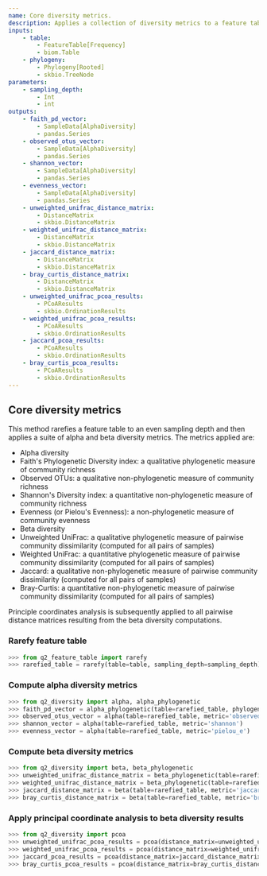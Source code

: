 ```yaml
---
name: Core diversity metrics.
description: Applies a collection of diversity metrics to a feature table.
inputs:
    - table:
        - FeatureTable[Frequency]
        - biom.Table
    - phylogeny:
        - Phylogeny[Rooted]
        - skbio.TreeNode
parameters:
    - sampling_depth:
        - Int
        - int
outputs:
    - faith_pd_vector:
        - SampleData[AlphaDiversity]
        - pandas.Series
    - observed_otus_vector:
        - SampleData[AlphaDiversity]
        - pandas.Series
    - shannon_vector:
        - SampleData[AlphaDiversity]
        - pandas.Series
    - evenness_vector:
        - SampleData[AlphaDiversity]
        - pandas.Series
    - unweighted_unifrac_distance_matrix:
        - DistanceMatrix
        - skbio.DistanceMatrix
    - weighted_unifrac_distance_matrix:
        - DistanceMatrix
        - skbio.DistanceMatrix
    - jaccard_distance_matrix:
        - DistanceMatrix
        - skbio.DistanceMatrix
    - bray_curtis_distance_matrix:
        - DistanceMatrix
        - skbio.DistanceMatrix
    - unweighted_unifrac_pcoa_results:
        - PCoAResults
        - skbio.OrdinationResults
    - weighted_unifrac_pcoa_results:
        - PCoAResults
        - skbio.OrdinationResults
    - jaccard_pcoa_results:
        - PCoAResults
        - skbio.OrdinationResults
    - bray_curtis_pcoa_results:
        - PCoAResults
        - skbio.OrdinationResults
---
```

## Core diversity metrics

This method rarefies a feature table to an even sampling depth and then applies a suite of alpha and beta diversity metrics. The metrics applied are:
 * Alpha diversity
  * Faith's Phylogenetic Diversity index: a qualitative phylogenetic measure of community richness
  * Observed OTUs: a qualitative non-phylogenetic measure of community richness
  * Shannon's Diversity index: a quantitative non-phylogenetic measure of community richness
  * Evenness (or Pielou's Evenness): a non-phylogenetic measure of community evenness
 * Beta diversity
  * Unweighted UniFrac: a qualitative phylogenetic measure of pairwise community dissimilarity (computed for all pairs of samples)
  * Weighted UniFrac: a quantitative phylogenetic measure of pairwise community dissimilarity (computed for all pairs of samples)
  * Jaccard: a qualitative non-phylogenetic measure of pairwise community dissimilarity (computed for all pairs of samples)
  * Bray-Curtis: a quantitative non-phylogenetic measure of pairwise community dissimilarity (computed for all pairs of samples)

Principle coordinates analysis is subsequently applied to all pairwise distance matrices resulting from the beta diversity computations.

### Rarefy feature table

```python
>>> from q2_feature_table import rarefy
>>> rarefied_table = rarefy(table=table, sampling_depth=sampling_depth)
```

### Compute alpha diversity metrics

```python
>>> from q2_diversity import alpha, alpha_phylogenetic
>>> faith_pd_vector = alpha_phylogenetic(table=rarefied_table, phylogeny=phylogeny, metric='faith_pd')
>>> observed_otus_vector = alpha(table=rarefied_table, metric='observed_otus')
>>> shannon_vector = alpha(table=rarefied_table, metric='shannon')
>>> evenness_vector = alpha(table=rarefied_table, metric='pielou_e')
```

### Compute beta diversity metrics

```python
>>> from q2_diversity import beta, beta_phylogenetic
>>> unweighted_unifrac_distance_matrix = beta_phylogenetic(table=rarefied_table, phylogeny=phylogeny, metric='unweighted_unifrac')
>>> weighted_unifrac_distance_matrix = beta_phylogenetic(table=rarefied_table, phylogeny=phylogeny, metric='weighted_unifrac')
>>> jaccard_distance_matrix = beta(table=rarefied_table, metric='jaccard')
>>> bray_curtis_distance_matrix = beta(table=rarefied_table, metric='braycurtis')
```

### Apply principal coordinate analysis to beta diversity results

```python
>>> from q2_diversity import pcoa
>>> unweighted_unifrac_pcoa_results = pcoa(distance_matrix=unweighted_unifrac_distance_matrix)
>>> weighted_unifrac_pcoa_results = pcoa(distance_matrix=weighted_unifrac_distance_matrix)
>>> jaccard_pcoa_results = pcoa(distance_matrix=jaccard_distance_matrix)
>>> bray_curtis_pcoa_results = pcoa(distance_matrix=bray_curtis_distance_matrix)
```
